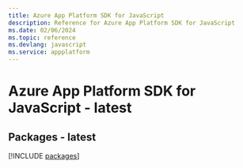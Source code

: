 ```yaml
---
title: Azure App Platform SDK for JavaScript
description: Reference for Azure App Platform SDK for JavaScript
ms.date: 02/06/2024
ms.topic: reference
ms.devlang: javascript
ms.service: appplatform
---
```

# Azure App Platform SDK for JavaScript - latest
## Packages - latest
[!INCLUDE [packages](app-platform-index.md)]